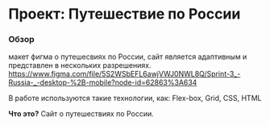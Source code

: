 # Проект: Путешествие по России

### Обзор
макет фигма о путешесвиях по России, сайт является адаптивным и представлен в нескольких разрешениях.
https://www.figma.com/file/5S2WSbEFL6awjVWJ0NWL8Q/Sprint-3_-Russia-_-desktop-%2B-mobile?node-id=62863%3A634

В работе используются такие технологии, как: Flex-box, Grid, CSS, HTML

**Что это?**
Сайт о путешествиях по России.



